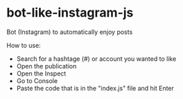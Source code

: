# bot-like-instagram-js

Bot (Instagram) to automatically enjoy posts

How to use:

- Search for a hashtage (#) or account you wanted to like
- Open the publication
- Open the Inspect
- Go to Console
- Paste the code that is in the "index.js" file and hit Enter